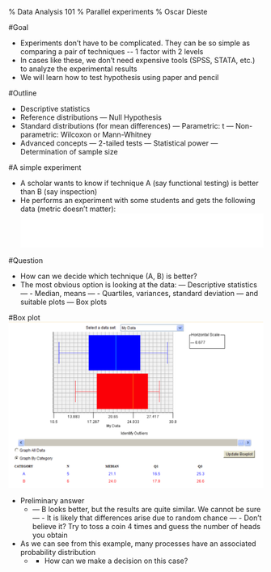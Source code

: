 % Data Analysis 101
% Parallel experiments
% Oscar Dieste

#Goal
- Experiments don’t have to be complicated. They can be so simple as comparing a pair of techniques
	-- 1 factor with 2 levels
- In cases like these, we don’t need expensive tools (SPSS, STATA, etc.) to analyze the experimental results
- We will learn how to test hypothesis using paper and pencil

#Outline
- Descriptive statistics
- Reference distributions
— Null Hypothesis
- Standard distributions (for mean differences)
— Parametric: t
— Non-parametric: Wilcoxon or Mann-Whitney
- Advanced concepts
— 2-tailed tests
— Statistical power
— Determination of sample size

#A simple experiment
- A scholar wants to know if technique A (say functional testing) is better than B (say inspection)
- He performs an experiment with some students and gets the following data (metric doesn’t matter):
![example table](Data_Analysis_1_images/figure1.png)

#Question
- How can we decide which technique (A, B) is better?
- The most obvious option is looking at the data:
— Descriptive statistics
	— - Median, means
	— - Quartiles, variances, standard deviation
— and suitable plots
	— Box plots

#Box plot
![box-plot](Data_Analysis_1_images/figure2.png)
- Preliminary answer
	- — B looks better, but the results are quite similar. We cannot be sure
	— -  It is likely that differences arise due to random chance
	— - Don’t believe it? Try to toss a coin 4 times and guess the number of heads you obtain 
- As we can see from this example, many processes have an associated probability distribution
	- - How can we make a decision on this case?
